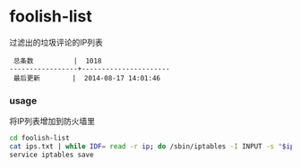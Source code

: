 foolish-list
============

过滤出的垃圾评论的IP列表

```
 总条数          |  1018       
-----------------+----------------------
 最后更新        |  2014-08-17 14:01:46     
```

### usage

将IP列表增加到防火墙里

```bash
cd foolish-list
cat ips.txt | while IDF= read -r ip; do /sbin/iptables -I INPUT -s "$ip" -j DROP; done
service iptables save
```
